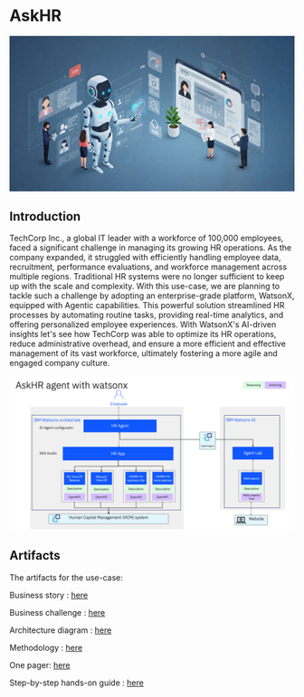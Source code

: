 # AskHR
<img alt="AskHR" src="assets/hr_landscape.jpg">

## Introduction

TechCorp Inc., a global IT leader with a workforce of 100,000 employees, faced a significant challenge in managing its growing HR operations. As the company expanded, it struggled with efficiently handling employee data, recruitment, performance evaluations, and workforce management across multiple regions. Traditional HR systems were no longer sufficient to keep up with the scale and complexity. 
With this use-case, we are planning to tackle such a challenge by adopting an enterprise-grade platform, WatsonX, equipped with Agentic capabilities.
This powerful solution streamlined HR processes by automating routine tasks, providing real-time analytics, and offering personalized employee experiences. With WatsonX's AI-driven insights let's see how TechCorp was able to optimize its HR operations, reduce administrative overhead, and ensure a more efficient and effective management of its vast workforce, ultimately fostering a more agile and engaged company culture.

<img alt="AskHR" src="assets/arch_diagm.png">


## Artifacts

The artifacts for the use-case:

Business story : [here](assets/AskHR_business_story.md)

Business challenge : [here](assets/AskHR_business_challenge.md)

Architecture diagram : [here](assets/AskHR_architecture.md)

Methodology : [here](assets/AskHR_methodology.md)

One pager: [here](https://ibm.box.com/s/ef5i26l13te9vxi57mi26k95jrxhxhqz)

Step-by-step hands-on guide : [here](assets/hands-on-lab-askhr.md)
